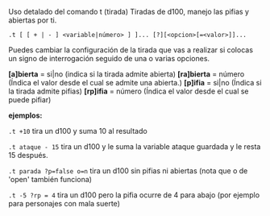 Uso detalado del comando t (tirada)
Tiradas de d100, manejo las pifias y abiertas por ti.

```
.t [ [ + | - ] <variable|número> ] ]... [?][<opcion>[=<valor>]]...
```

Puedes cambiar la configuración de la tirada que vas a realizar si colocas un signo de interrogación seguido de una o varias opciones.

**[a]bierta** = si|no (indica si la tirada admite abierta)
**[ra]bierta** = número (Índica el valor desde el cual se admite una abierta.)
**[p]ifia** = si|no (Índica si la tirada admite pifias)
**[rp]ifia** = número (Índica el valor desde el cual se puede pifiar)

**ejemplos:**

`.t +10` tira un d100 y suma 10 al resultado

`.t ataque - 15` tira un d100 y le suma la variable ataque guardada y le resta 15 después.

`.t parada ?p=false o=n` tira un d100 sin pifias ni abiertas (nota que o de 'open' también funciona)

`.t -5 ?rp = 4` tira un d100 pero la pifia ocurre de 4 para abajo (por ejemplo para personajes con mala suerte)

